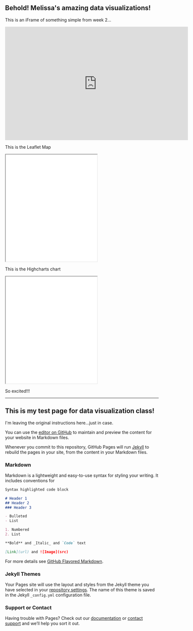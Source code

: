 ## Behold! Melissa's amazing data visualizations!

This is an iFrame of something simple from week 2...

<iframe width="600" height="371" seamless frameborder="0" scrolling="no" src="https://docs.google.com/spreadsheets/d/1MGjXs4jnvuaAevEo5psiB7E0OMIIzz0rrhHftYZw7-c/pubchart?oid=5951173&amp;format=interactive"></iframe>

This is the Leaflet Map

<iframe src=”https://forthwritestrategies.github.io/leaflet-map-simple” width=”90%” height=350></iframe>

This is the Highcharts chart

<iframe src=”https://forthwritestrategies.github.io/highcharts-scatter-csv” width=”90%” height=350></iframe>

So excited!!!

---------------

## This is my test page for data visualization class!

I'm leaving the original instructions here...just in case.

You can use the [editor on GitHub](https://github.com/ForthwriteStrategies/dataviz/edit/master/README.md) to maintain and preview the content for your website in Markdown files.

Whenever you commit to this repository, GitHub Pages will run [Jekyll](https://jekyllrb.com/) to rebuild the pages in your site, from the content in your Markdown files.

### Markdown

Markdown is a lightweight and easy-to-use syntax for styling your writing. It includes conventions for

```markdown
Syntax highlighted code block

# Header 1
## Header 2
### Header 3

- Bulleted
- List

1. Numbered
2. List

**Bold** and _Italic_ and `Code` text

[Link](url) and ![Image](src)
```

For more details see [GitHub Flavored Markdown](https://guides.github.com/features/mastering-markdown/).

### Jekyll Themes

Your Pages site will use the layout and styles from the Jekyll theme you have selected in your [repository settings](https://github.com/ForthwriteStrategies/dataviz/settings). The name of this theme is saved in the Jekyll `_config.yml` configuration file.

### Support or Contact

Having trouble with Pages? Check out our [documentation](https://help.github.com/categories/github-pages-basics/) or [contact support](https://github.com/contact) and we’ll help you sort it out.
